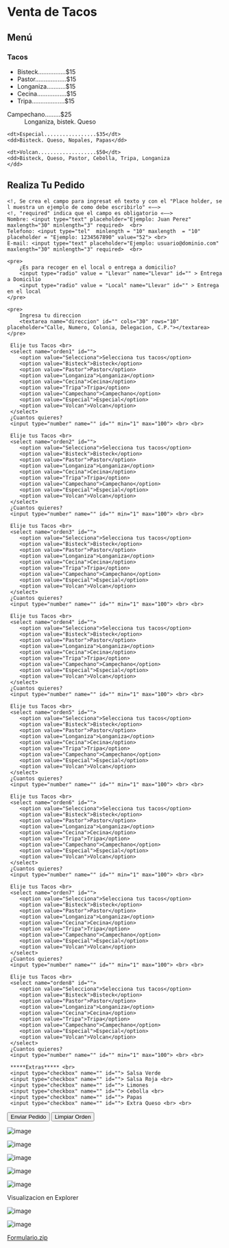 <!DOCTYPE html>
<html lang="en">
<head>
    <meta charset="UTF-8">
    <meta http-equiv="X-UA-Compatible" content="IE=edge">
    <meta name="viewport" content="width=device-width, initial-scale=1.0">
    <title>Formulario</title>
</head>
<body>
<h1> Venta de Tacos</h1>
<h2>Menú</h2>
<h3>Tacos</h3>
<ul>
    <li>Bisteck................$15</li>
    <li>Pastor..................$15</li>
    <li>Longaniza...........$15</li>
    <li>Cecina.................$15</li>
    <li>Tripa...................$15</li>
</ul>

<dl>
    <dt>Campechano.........$25</dt>
    <dd>Longaniza, bistek. Queso</dd>

    <dt>Especial.................$35</dt>
    <dd>Bisteck. Queso, Nopales, Papas</dd>

    <dt>Volcan...................$50</dt>
    <dd>Bisteck, Queso, Pastor, Cebolla, Tripa, Longaniza
    </dd>
</dl>

<h2> Realiza Tu Pedido</h2>

<form action="" method="">

    <!, Se crea el campo para ingresat eñ texto y con el "Place holder, se l muestra un ejemplo de como debe escribirlo" «––>
    <!, "required" indica que el campo es obligatorio «––>
    Nombre: <input type="text" placeholder="Ejemplo: Juan Perez" maxlength="30" minlength="3" required>  <br>
    Telefono: <input type="tel"  minlength = "10" maxlength  = "10" placeholder = "Ejemplo: 1234567890" value="52"> <br>
    E-mail: <input type="text" placeholder="Ejemplo: usuario@dominio.com" maxlength="30" minlength="3" required>  <br>

    <pre>
        ¿Es para recoger en el local o entrega a domicilio?
        <input type="radio" value = "Llevar" name="Llevar" id="" > Entrega a Domicilio
        <input type="radio" value = "Local" name="Llevar" id="" > Entrega en el local
    </pre>

    <pre>
        Ingresa tu direccion
        <textarea name="direccion" id="" cols="30" rows="10" placeholder="Calle, Numero, Colonia, Delegacion, C.P."></textarea>
    </pre>

     Elije tus Tacos <br>
     <select name="orden1" id="">
        <option value="Selecciona">Selecciona tus tacos</option>
        <option value="Bisteck">Bisteck</option>
        <option value="Pastor">Pastor</option>
        <option value="Longaniza">Longaniza</option>
        <option value="Cecina">Cecina</option>
        <option value="Tripa">Tripa</option>
        <option value="Campechano">Campechano</option>
        <option value="Especial">Especial</option>
        <option value="Volcan">Volcan</option>
     </select> 
     ¿Cuantos quieres? 
     <input type="number" name="" id="" min="1" max="100"> <br> <br>

     Elije tus Tacos <br>
     <select name="orden2" id="">
        <option value="Selecciona">Selecciona tus tacos</option>
        <option value="Bisteck">Bisteck</option>
        <option value="Pastor">Pastor</option>
        <option value="Longaniza">Longaniza</option>
        <option value="Cecina">Cecina</option>
        <option value="Tripa">Tripa</option>
        <option value="Campechano">Campechano</option>
        <option value="Especial">Especial</option>
        <option value="Volcan">Volcan</option>
     </select> 
     ¿Cuantos quieres? 
     <input type="number" name="" id="" min="1" max="100"> <br> <br>

     Elije tus Tacos <br>
     <select name="orden3" id="">
        <option value="Selecciona">Selecciona tus tacos</option>
        <option value="Bisteck">Bisteck</option>
        <option value="Pastor">Pastor</option>
        <option value="Longaniza">Longaniza</option>
        <option value="Cecina">Cecina</option>
        <option value="Tripa">Tripa</option>
        <option value="Campechano">Campechano</option>
        <option value="Especial">Especial</option>
        <option value="Volcan">Volcan</option>
     </select> 
     ¿Cuantos quieres? 
     <input type="number" name="" id="" min="1" max="100"> <br> <br>

     Elije tus Tacos <br>
     <select name="orden4" id="">
        <option value="Selecciona">Selecciona tus tacos</option>
        <option value="Bisteck">Bisteck</option>
        <option value="Pastor">Pastor</option>
        <option value="Longaniza">Longaniza</option>
        <option value="Cecina">Cecina</option>
        <option value="Tripa">Tripa</option>
        <option value="Campechano">Campechano</option>
        <option value="Especial">Especial</option>
        <option value="Volcan">Volcan</option>
     </select> 
     ¿Cuantos quieres? 
     <input type="number" name="" id="" min="1" max="100"> <br> <br>

     Elije tus Tacos <br>
     <select name="orden5" id="">
        <option value="Selecciona">Selecciona tus tacos</option>
        <option value="Bisteck">Bisteck</option>
        <option value="Pastor">Pastor</option>
        <option value="Longaniza">Longaniza</option>
        <option value="Cecina">Cecina</option>
        <option value="Tripa">Tripa</option>
        <option value="Campechano">Campechano</option>
        <option value="Especial">Especial</option>
        <option value="Volcan">Volcan</option>
     </select> 
     ¿Cuantos quieres? 
     <input type="number" name="" id="" min="1" max="100"> <br> <br>

     Elije tus Tacos <br>
     <select name="orden6" id="">
        <option value="Selecciona">Selecciona tus tacos</option>
        <option value="Bisteck">Bisteck</option>
        <option value="Pastor">Pastor</option>
        <option value="Longaniza">Longaniza</option>
        <option value="Cecina">Cecina</option>
        <option value="Tripa">Tripa</option>
        <option value="Campechano">Campechano</option>
        <option value="Especial">Especial</option>
        <option value="Volcan">Volcan</option>
     </select> 
     ¿Cuantos quieres? 
     <input type="number" name="" id="" min="1" max="100"> <br> <br>

     Elije tus Tacos <br>
     <select name="orden7" id="">
        <option value="Selecciona">Selecciona tus tacos</option>
        <option value="Bisteck">Bisteck</option>
        <option value="Pastor">Pastor</option>
        <option value="Longaniza">Longaniza</option>
        <option value="Cecina">Cecina</option>
        <option value="Tripa">Tripa</option>
        <option value="Campechano">Campechano</option>
        <option value="Especial">Especial</option>
        <option value="Volcan">Volcan</option>
     </select> 
     ¿Cuantos quieres? 
     <input type="number" name="" id="" min="1" max="100"> <br> <br>

     Elije tus Tacos <br>
     <select name="orden8" id="">
        <option value="Selecciona">Selecciona tus tacos</option>
        <option value="Bisteck">Bisteck</option>
        <option value="Pastor">Pastor</option>
        <option value="Longaniza">Longaniza</option>
        <option value="Cecina">Cecina</option>
        <option value="Tripa">Tripa</option>
        <option value="Campechano">Campechano</option>
        <option value="Especial">Especial</option>
        <option value="Volcan">Volcan</option>
     </select> 
     ¿Cuantos quieres? 
     <input type="number" name="" id="" min="1" max="100"> <br> <br>

     *****Extras***** <br>
     <input type="checkbox" name="" id=""> Salsa Verde 
     <input type="checkbox" name="" id=""> Salsa Roja <br>
     <input type="checkbox" name="" id=""> Limones 
     <input type="checkbox" name="" id=""> Cebolla <br>
     <input type="checkbox" name="" id=""> Papas 
     <input type="checkbox" name="" id=""> Extra Queso <br> <br>

<input type="submit" value="Enviar Pedido"> <input type="reset" value="Limpiar Orden">

</form>


    
</body>
</html>


![image](https://user-images.githubusercontent.com/61428623/202877467-bbfd817f-aad2-43e7-a4f5-ae162ced1adf.png)

![image](https://user-images.githubusercontent.com/61428623/202877471-e3ec66dd-7e98-46ca-a97a-f4977789466d.png)

![image](https://user-images.githubusercontent.com/61428623/202877478-37ccd4b0-36b9-4317-b220-c2c2362a32f5.png)

![image](https://user-images.githubusercontent.com/61428623/202877491-454ba5b6-298e-4faa-b4d0-33899c960ffe.png)

![image](https://user-images.githubusercontent.com/61428623/202877493-f8a31038-1688-4ed9-8c7a-6c0e18b25d44.png)

Visualizacion en Explorer

![image](https://user-images.githubusercontent.com/61428623/202877502-38981793-966b-4bf6-b89f-74e3cedf569b.png)

![image](https://user-images.githubusercontent.com/61428623/202877513-86a1f008-3a87-4edf-8f44-206c666cc618.png)





[Formulario.zip](https://github.com/Armando573/Diseno_Web/files/10048193/Formulario.zip)
